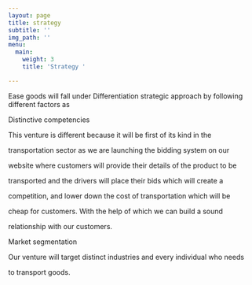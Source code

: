 ```yaml
---
layout: page
title: strategy
subtitle: ''
img_path: ''
menu:
  main:
    weight: 3
    title: 'Strategy '

---
```

Ease goods will fall under Differentiation strategic approach by following different factors as

Distinctive competencies

This venture is different because it will be first of its kind in the

transportation sector as we are launching the bidding system on our

website where customers will provide their details of the product to be

transported and the drivers will place their bids which will create a

competition, and lower down the cost of transportation which will be

cheap for customers. With the help of which we can build a sound

relationship with our customers.

Market segmentation

Our venture will target distinct industries and every individual who needs

to transport goods.
